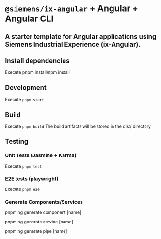 # `@siemens/ix-angular` + Angular + Angular CLI

## A starter template for Angular applications using Siemens Industrial Experience (ix-Angular).

## Install dependencies

Execute pnpm install/npm install

## Development

Execute `pnpm start`

## Build

Execute `pnpm build`
The build artifacts will be stored in the dist/ directory

## Testing

### Unit Tests (Jasmine + Karma)

Execute `pnpm test`

### E2E tests (playwright)

Execute `pnpm e2e`

### Generate Components/Services

pnpm ng generate component [name]

pnpm ng generate service [name]

pnpm ng generate pipe [name]
